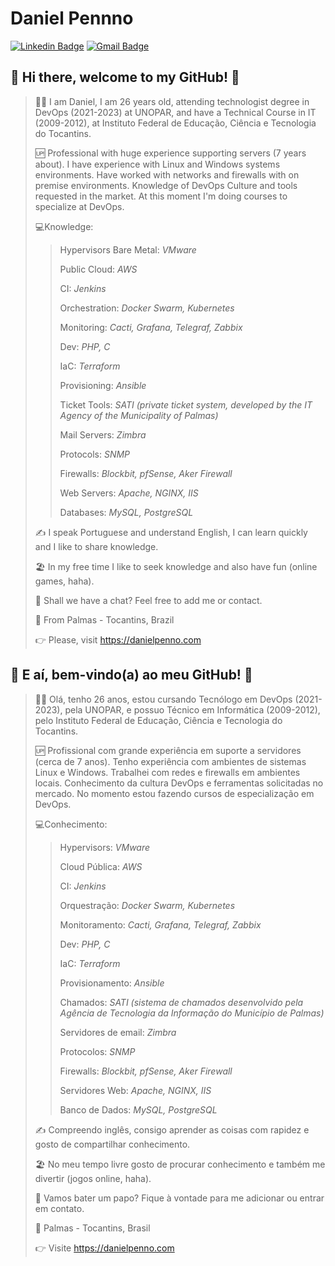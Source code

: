 # Daniel Pennno

[![Linkedin Badge](https://img.shields.io/badge/-LinkedIn-blue?style=for-the-badge&logo=Linkedin&logoColor=white&link=https://www.linkedin.com/in/danielpenno/)](https://www.linkedin.com/in/danielpenno/)
[![Gmail Badge](https://img.shields.io/badge/-Gmail-c14438?style=for-the-badge&logo=Gmail&logoColor=white&link=mailto:contato@danielpenno.com)](mailto:contato@danielpenno.com)

## 👋 Hi there, welcome to my GitHub! 🚀

> 🖖🏾 I am Daniel, I am 26 years old, attending technologist degree in DevOps (2021-2023) at UNOPAR, and have a Technical Course in IT (2009-2012), at Instituto Federal de Educação, Ciência e Tecnologia do Tocantins.
> 
> 🆙 Professional with huge experience supporting servers (7 years about). I have experience with Linux and Windows systems environments. Have worked with networks and firewalls with on premise environments. Knowledge of DevOps Culture and tools requested in the market. At this moment I'm doing courses to specialize at DevOps.
> 
> 💻Knowledge:
> > 
> > Hypervisors Bare Metal: *VMware*
> > 
> > Public Cloud: *AWS*
> > 
> > CI: *Jenkins*
> > 
> > Orchestration: *Docker Swarm, Kubernetes*
> > 
> > Monitoring: *Cacti, Grafana, Telegraf, Zabbix*
> > 
> > Dev: *PHP, C*
> > 
> > IaC: *Terraform*
> > 
> > Provisioning: *Ansible*
> > 
> > Ticket Tools: *SATI (private ticket system, developed by the IT Agency of the Municipality of Palmas)*
> > 
> > Mail Servers: *Zimbra*
> > 
> > Protocols: *SNMP*
> > 
> > Firewalls: *Blockbit, pfSense, Aker Firewall*
> > 
> > Web Servers: *Apache, NGINX, IIS*
> > 
> > Databases: *MySQL, PostgreSQL*
> 
> ✍️ I speak Portuguese and understand English, I can learn quickly and I like to share knowledge.
> 
> 🏖 In my free time I like to seek knowledge and also have fun (online games, haha).
>  
> 📧 Shall we have a chat? Feel free to add me or contact.
> 
> 📌 From Palmas - Tocantins, Brazil
> 
> 👉 Please, visit https://danielpenno.com
> 

## 👋 E aí, bem-vindo(a) ao meu GitHub! 🚀

> 🖖🏾 Olá, tenho 26 anos, estou cursando Tecnólogo em DevOps (2021-2023), pela UNOPAR, e possuo Técnico em Informática (2009-2012), pelo Instituto Federal de Educação, Ciência e Tecnologia do Tocantins.
> 
> 🆙 Profissional com grande experiência em suporte a servidores (cerca de 7 anos). Tenho experiência com ambientes de sistemas Linux e Windows. Trabalhei com redes e firewalls em ambientes locais. Conhecimento da cultura DevOps e ferramentas solicitadas no mercado. No momento estou fazendo cursos de especialização em DevOps. 
> 
> 💻Conhecimento:
> > 
> > Hypervisors: *VMware*
> > 
> > Cloud Pública: *AWS*
> > 
> > CI: *Jenkins*
> > 
> > Orquestração: *Docker Swarm, Kubernetes*
> > 
> > Monitoramento: *Cacti, Grafana, Telegraf, Zabbix*
> > 
> > Dev: *PHP, C*
> > 
> > IaC: *Terraform*
> > 
> > Provisionamento: *Ansible*
> > 
> > Chamados: *SATI (sistema de chamados desenvolvido pela Agência de Tecnologia da Informação do Município de Palmas)*
> > 
> > Servidores de email: *Zimbra*
> > 
> > Protocolos: *SNMP*
> > 
> > Firewalls: *Blockbit, pfSense, Aker Firewall*
> > 
> > Servidores Web: *Apache, NGINX, IIS*
> > 
> > Banco de Dados: *MySQL, PostgreSQL*
> 
> ✍️ Compreendo inglês, consigo aprender as coisas com rapidez e gosto de compartilhar conhecimento.
> 
> 🏖 No meu tempo livre gosto de procurar conhecimento e também me divertir (jogos online, haha).
> 
> 📧 Vamos bater um papo? Fique à vontade para me adicionar ou entrar em contato.
> 
> 📌 Palmas - Tocantins, Brasil
> 
> 👉 Visite https://danielpenno.com
